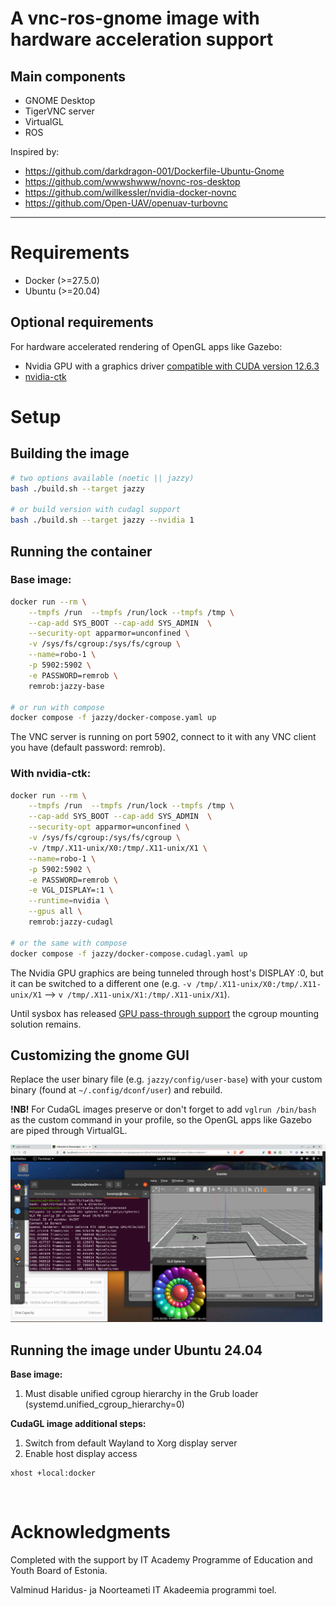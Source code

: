 

# A vnc-ros-gnome image with hardware acceleration support

## Main components

- GNOME Desktop
- TigerVNC server
- VirtualGL
- ROS

Inspired by:
- https://github.com/darkdragon-001/Dockerfile-Ubuntu-Gnome
- https://github.com/wwwshwww/novnc-ros-desktop
- https://github.com/willkessler/nvidia-docker-novnc
- https://github.com/Open-UAV/openuav-turbovnc

---
# Requirements
- Docker (>=27.5.0)
- Ubuntu (>=20.04)

## Optional requirements
For hardware accelerated rendering of OpenGL apps like Gazebo:
- Nvidia GPU with a graphics driver [compatible with CUDA version 12.6.3](https://docs.nvidia.com/cuda/cuda-toolkit-release-notes/index.html#id5)
- [nvidia-ctk](https://docs.nvidia.com/datacenter/cloud-native/container-toolkit/latest/install-guide.html)

# Setup

## Building the image

```bash
# two options available (noetic || jazzy)
bash ./build.sh --target jazzy

# or build version with cudagl support
bash ./build.sh --target jazzy --nvidia 1
```

## Running the container

### Base image:
```bash
docker run --rm \
    --tmpfs /run  --tmpfs /run/lock --tmpfs /tmp \
    --cap-add SYS_BOOT --cap-add SYS_ADMIN  \
    --security-opt apparmor=unconfined \
    -v /sys/fs/cgroup:/sys/fs/cgroup \
    --name=robo-1 \
    -p 5902:5902 \
    -e PASSWORD=remrob \
    remrob:jazzy-base

# or run with compose
docker compose -f jazzy/docker-compose.yaml up
```

The VNC server is running on port 5902, connect to it with any VNC client you have (default password: remrob).

### With nvidia-ctk:
```bash
docker run --rm \
    --tmpfs /run  --tmpfs /run/lock --tmpfs /tmp \
    --cap-add SYS_BOOT --cap-add SYS_ADMIN  \
    --security-opt apparmor=unconfined \
    -v /sys/fs/cgroup:/sys/fs/cgroup \
    -v /tmp/.X11-unix/X0:/tmp/.X11-unix/X1 \
    --name=robo-1 \
    -p 5902:5902 \
    -e PASSWORD=remrob \
    -e VGL_DISPLAY=:1 \
    --runtime=nvidia \
    --gpus all \
    remrob:jazzy-cudagl

# or the same with compose
docker compose -f jazzy/docker-compose.cudagl.yaml up
```

The Nvidia GPU graphics are being tunneled through host's DISPLAY :0, but it can be switched to a different one (e.g. `-v /tmp/.X11-unix/X0:/tmp/.X11-unix/X1` --> `v /tmp/.X11-unix/X1:/tmp/.X11-unix/X1`).

Until sysbox has released [GPU pass-through support](https://github.com/nestybox/sysbox/issues/50) the cgroup mounting solution remains.

## Customizing the gnome GUI

Replace the user binary file (e.g. `jazzy/config/user-base`) with your custom binary (found at `~/.config/dconf/user`) and rebuild.

**!NB!** For CudaGL images preserve or don't forget to add `vglrun /bin/bash` as the custom command in your profile, so the OpenGL apps like Gazebo are piped through VirtualGL.

![GNOME ROS VNC](./assets/desktop.png)

## Running the image under Ubuntu 24.04

**Base image:**
1) Must disable unified cgroup hierarchy in the Grub loader (systemd.unified_cgroup_hierarchy=0)

**CudaGL image additional steps:** 
1) Switch from default Wayland to Xorg display server
2) Enable host display access
```
xhost +local:docker
```

&nbsp;&nbsp;

# Acknowledgments

Completed with the support by IT Academy Programme of Education and Youth Board of Estonia.

Valminud Haridus- ja Noorteameti IT Akadeemia programmi toel.
